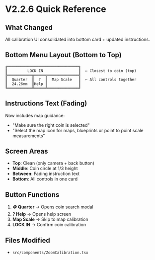 # V2.2.6 Quick Reference

## What Changed
All calibration UI consolidated into bottom card + updated instructions.

## Bottom Menu Layout (Bottom to Top)
```
╔════════════════════════════════╗
║         LOCK IN                ║  ← Closest to coin (top)
╠═══════════╦═════╦══════════════╣
║  Quarter  ║  ?  ║  Map Scale   ║  ← All controls together
║  24.26mm  ║Help ║              ║
╚═══════════╩═════╩══════════════╝
```

## Instructions Text (Fading)
Now includes map guidance:
- "Make sure the right coin is selected"
- "Select the map icon for maps, blueprints or point to point scale measurements"

## Screen Areas
- **Top**: Clean (only camera + back button)
- **Middle**: Coin circle at 1/3 height
- **Between**: Fading instruction text
- **Bottom**: All controls in one card

## Button Functions
1. **🪙 Quarter** → Opens coin search modal
2. **? Help** → Opens help screen
3. **Map Scale** → Skip to map calibration
4. **LOCK IN** → Confirm coin calibration

## Files Modified
- `src/components/ZoomCalibration.tsx`

